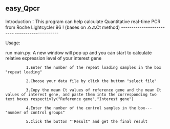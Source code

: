 ## easy_Qpcr
Introduction：This program can help calculate Quantitative real-time PCR from Roche Lightcycler 96 !
(bases on △△Ct method)                       ------------***-------------   -----------***----------

Usage:

run main.py: A new window will pop up and you can start to calculate relative expression level of your interest gene
             
             1.Enter the number of the repeat loading samples in the box "repeat loading" 
             
             2.Choose your data file by click the button "select file"
             
             3.Copy the mean Ct values of reference gene and the mean Ct values of interest gene, and paste them into the corresponding two text boxes respectivly("Reference gene","Interest gene")
             
             4.Enter the number of the control samples in the box---"number of control groups"
             
             5.Click the button "'Result" and get the final result

